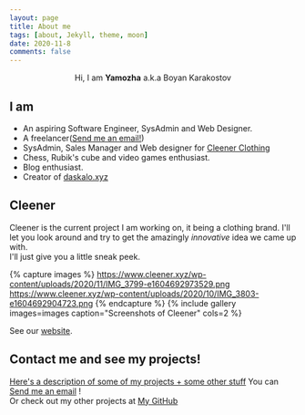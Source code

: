 ```yaml
---
layout: page
title: About me
tags: [about, Jekyll, theme, moon]
date: 2020-11-8
comments: false
---
```


<center>Hi, I am <b>Yamozha</b> a.k.a Boyan Karakostov</center>

## I am
* An aspiring Software Engineer, SysAdmin and Web Designer.
* A freelancer([Send me an email!](mailto:boyan+freelance@bobokara.com))
* SysAdmin, Sales Manager and Web designer for [Cleener Clothing](https://cleener.xyz)
* Chess, Rubik's cube and video games enthusiast.
* Blog enthusiast.
* Creator of [daskalo.xyz](https://github.com/yamozha/daskalo-xyz)

## Cleener

Cleener is the current project I am working on, it being a clothing brand. I'll let you look around and try to get the amazingly *innovative* idea we came up with.  
I'll just give you a little sneak peek.


{% capture images %}
    https://www.cleener.xyz/wp-content/uploads/2020/11/IMG_3799-e1604692973529.png
    https://www.cleener.xyz/wp-content/uploads/2020/10/IMG_3803-e1604692904723.png
{% endcapture %}
{% include gallery images=images caption="Screenshots of Cleener" cols=2 %}

See our [website](https://cleener.xyz).

## Contact me and see my projects!

[Here's a description of some of my projects + some other stuff](https://yamozha.xyz/interests.pdf)
You can [Send me an email](mailto:boyan+freelance@bobokara.com) !  
Or check out my other projects at [My GitHub](https://github.com/yamozha)
